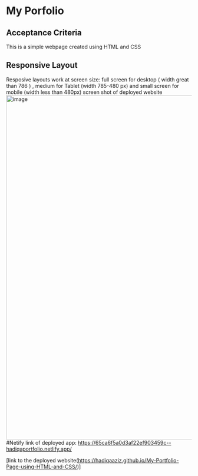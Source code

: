 # My Porfolio
## Acceptance Criteria
This is a simple webpage created using HTML and CSS
## Responsive Layout
Resposive layouts work at screen size: full screen for desktop  ( width great than 786 ) , medium for Tablet (width 785-480 px) and small screen for mobile (width less than 480px)
screen shot of deployed website
<img width="934" alt="image" src="https://github.com/HadiqaAziz/My-Portfolio-Page-using-HTML-and-CSS/assets/2726317/b8662555-fe94-4070-9ca8-5440d8994b6d">
#Netify link of deployed app:
https://65ca6f5a0d3af22ef903459c--hadiqaportfolio.netlify.app/




[link to the deployed website(https://hadiqaaziz.github.io/My-Portfolio-Page-using-HTML-and-CSS/)]



